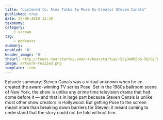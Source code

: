 ```yaml
---
title: "Listened to: Alex Talks to Pose Co-Creator Steven Canals"
published: true
date: 17-06-2019 12:30
taxonomy:
category:
	- stream
tag:
	- podcasts
summary:
enabled: '0'
header_image: '0'
theurl: http://feeds.hearstartup.com/~r/hearstartup/~5/yJeR65bS-5U/GLT8298138589.mp3
image: artwork-resized.png
template: item
---
```

 
Episode summary: Steven Canals was a virtual unknown when he co-created the award-winning TV series Pose. Set in the 1980s ballroom scene of New York, the show is unlike any prime time television drama that had come before it — and that is in large part because Steven Canals is unlike most other show creators in Hollywood. But getting Pose to the screen meant more than breaking down barriers for Steven; it meant coming to understand that the story could not be told without him.
